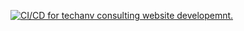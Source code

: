 [![CI/CD for techanv consulting website developemnt.](https://github.com/techanvconsulting/web.techanv.com/actions/workflows/main.yml/badge.svg)](https://github.com/techanvconsulting/web.techanv.com/actions/workflows/main.yml)
